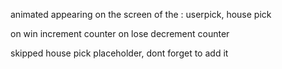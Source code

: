 animated appearing on the screen of the : userpick, house pick

on win increment counter
on lose decrement counter

skipped house pick placeholder, dont forget to add it